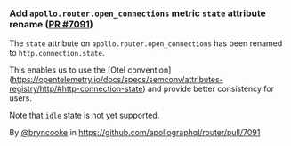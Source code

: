 ### Add `apollo.router.open_connections` metric `state` attribute rename ([PR #7091](https://github.com/apollographql/router/pull/7091))

The `state` attribute on `apollo.router.open_connections` has been renamed to `http.connection.state`.

This enables us to use the [Otel convention] (https://opentelemetry.io/docs/specs/semconv/attributes-registry/http/#http-connection-state) and provide better consistency for users.

Note that `idle` state is not yet supported.

By [@bryncooke](https://github.com/bryncooke) in https://github.com/apollographql/router/pull/7091